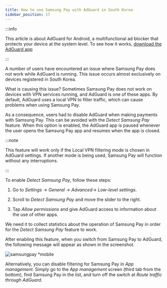 ```yaml
---
title: How to use Samsung Pay with AdGuard in South Korea
sidebar_position: 17
---
```


:::info

This article is about AdGuard for Android, a multifunctional ad blocker that protects your device at the system level. To see how it works, [download the AdGuard app](https://agrd.io/download-kb-adblock)

:::

A number of users have encountered an issue where Samsung Pay does not work while AdGuard is running. This issue occurs almost exclusively on devices registered in South Korea.

What is causing this issue? Sometimes Samsung Pay does not work on devices with VPN services running, and AdGuard is one of these apps. By default, AdGuard uses a local VPN to filter traffic, which can cause problems when using Samsung Pay.

As a consequence, users had to disable AdGuard when making payments with Samsung Pay. This can be avoided with the *Detect Samsung Pay* feature. When this option is enabled, the AdGuard app is paused whenever the user opens the Samsung Pay app and resumes when the app is closed.

:::note

This feature will work only if the Local VPN filtering mode is chosen in AdGuard settings. If another mode is being used, Samsung Pay will function without any interruptions.

:::

To enable *Detect Samsung Pay*, follow these steps:

1. Go to *Settings* → *General* → *Advanced*→ *Low-level settings*.

1. Scroll to *Detect Samsung Pay* and move the slider to the right.

1. Tap *Allow permissions* and give AdGuard access to information about the use of other apps.

We need it to collect statistics about the operation of Samsung Pay in order for the *Detect Samsung Pay* feature to work.

After enabling this feature, when you switch from Samsung Pay to AdGuard, the following message will appear as shown in the screenshot.

![samsungpay *mobile](https://cdn.adtidy.org/content/kb/ad_blocker/android/solving_problems/samsungpay-with-adguard-in-south-korea/samsung_pay.png)

Alternatively, you can disable filtering for Samsung Pay in *App management*. Simply go to the *App management* screen (third tab from the bottom), find Samsung Pay in the list, and turn off the switch at *Route traffic through AdGuard*.
